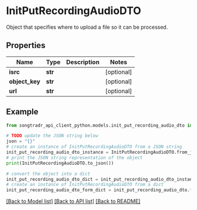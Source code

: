# InitPutRecordingAudioDTO

Object that specifies where to upload a file so it can be processed.

## Properties

Name | Type | Description | Notes
------------ | ------------- | ------------- | -------------
**isrc** | **str** |  | [optional] 
**object_key** | **str** |  | [optional] 
**url** | **str** |  | [optional] 

## Example

```python
from songtradr_api_client_python.models.init_put_recording_audio_dto import InitPutRecordingAudioDTO

# TODO update the JSON string below
json = "{}"
# create an instance of InitPutRecordingAudioDTO from a JSON string
init_put_recording_audio_dto_instance = InitPutRecordingAudioDTO.from_json(json)
# print the JSON string representation of the object
print(InitPutRecordingAudioDTO.to_json())

# convert the object into a dict
init_put_recording_audio_dto_dict = init_put_recording_audio_dto_instance.to_dict()
# create an instance of InitPutRecordingAudioDTO from a dict
init_put_recording_audio_dto_form_dict = init_put_recording_audio_dto.from_dict(init_put_recording_audio_dto_dict)
```
[[Back to Model list]](../README.md#documentation-for-models) [[Back to API list]](../README.md#documentation-for-api-endpoints) [[Back to README]](../README.md)


